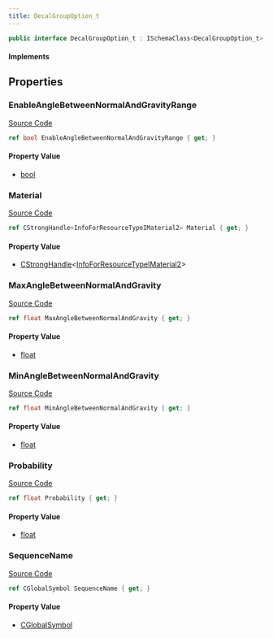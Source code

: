 ```yaml
---
title: DecalGroupOption_t
---
```


```csharp
public interface DecalGroupOption_t : ISchemaClass<DecalGroupOption_t>, ISchemaField, ISchemaClass, INativeHandle
```

#### Implements

## Properties

### EnableAngleBetweenNormalAndGravityRange

[Source Code](https://github.com/swiftly-solution/swiftlys2/blob/main/managed/src/SwiftlyS2.Generated/Schemas/Interfaces/DecalGroupOption_t.cs#L23)

```csharp
ref bool EnableAngleBetweenNormalAndGravityRange { get; }
```

#### Property Value

- [bool](https://learn.microsoft.com/dotnet/api/system.boolean)

### Material

[Source Code](https://github.com/swiftly-solution/swiftlys2/blob/main/managed/src/SwiftlyS2.Generated/Schemas/Interfaces/DecalGroupOption_t.cs#L17)

```csharp
ref CStrongHandle<InfoForResourceTypeIMaterial2> Material { get; }
```

#### Property Value

- [CStrongHandle](/docs/api/shared/natives/cstronghandle-1)<[InfoForResourceTypeIMaterial2](/docs/api/shared/schemadefinitions/infoforresourcetypeimaterial2)>

### MaxAngleBetweenNormalAndGravity

[Source Code](https://github.com/swiftly-solution/swiftlys2/blob/main/managed/src/SwiftlyS2.Generated/Schemas/Interfaces/DecalGroupOption_t.cs#L27)

```csharp
ref float MaxAngleBetweenNormalAndGravity { get; }
```

#### Property Value

- [float](https://learn.microsoft.com/dotnet/api/system.single)

### MinAngleBetweenNormalAndGravity

[Source Code](https://github.com/swiftly-solution/swiftlys2/blob/main/managed/src/SwiftlyS2.Generated/Schemas/Interfaces/DecalGroupOption_t.cs#L25)

```csharp
ref float MinAngleBetweenNormalAndGravity { get; }
```

#### Property Value

- [float](https://learn.microsoft.com/dotnet/api/system.single)

### Probability

[Source Code](https://github.com/swiftly-solution/swiftlys2/blob/main/managed/src/SwiftlyS2.Generated/Schemas/Interfaces/DecalGroupOption_t.cs#L21)

```csharp
ref float Probability { get; }
```

#### Property Value

- [float](https://learn.microsoft.com/dotnet/api/system.single)

### SequenceName

[Source Code](https://github.com/swiftly-solution/swiftlys2/blob/main/managed/src/SwiftlyS2.Generated/Schemas/Interfaces/DecalGroupOption_t.cs#L19)

```csharp
ref CGlobalSymbol SequenceName { get; }
```

#### Property Value

- [CGlobalSymbol](/docs/api/shared/natives/cglobalsymbol)

